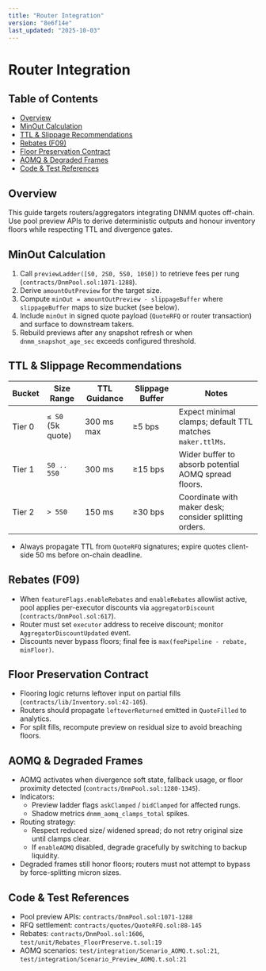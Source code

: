 ```yaml
---
title: "Router Integration"
version: "8e6f14e"
last_updated: "2025-10-03"
---
```


# Router Integration

## Table of Contents
- [Overview](#overview)
- [MinOut Calculation](#minout-calculation)
- [TTL & Slippage Recommendations](#ttl--slippage-recommendations)
- [Rebates (F09)](#rebates-f09)
- [Floor Preservation Contract](#floor-preservation-contract)
- [AOMQ & Degraded Frames](#aomq--degraded-frames)
- [Code & Test References](#code--test-references)

## Overview
This guide targets routers/aggregators integrating DNMM quotes off-chain. Use pool preview APIs to derive deterministic outputs and honour inventory floors while respecting TTL and divergence gates.

## MinOut Calculation
1. Call `previewLadder([S0, 2S0, 5S0, 10S0])` to retrieve fees per rung (`contracts/DnmPool.sol:1071-1288`).
2. Derive `amountOutPreview` for the target size.
3. Compute `minOut = amountOutPreview - slippageBuffer` where `slippageBuffer` maps to size bucket (see below).
4. Include `minOut` in signed quote payload (`QuoteRFQ` or router transaction) and surface to downstream takers.
5. Rebuild previews after any snapshot refresh or when `dnmm_snapshot_age_sec` exceeds configured threshold.

## TTL & Slippage Recommendations
Bucket | Size Range | TTL Guidance | Slippage Buffer | Notes
--- | --- | --- | --- | ---
Tier 0 | `≤ S0` (5k quote) | 300 ms max | ≥5 bps | Expect minimal clamps; default TTL matches `maker.ttlMs`.
Tier 1 | `S0 .. 5S0` | 300 ms | ≥15 bps | Wider buffer to absorb potential AOMQ spread floors.
Tier 2 | `> 5S0` | 150 ms | ≥30 bps | Coordinate with maker desk; consider splitting orders.
- Always propagate TTL from `QuoteRFQ` signatures; expire quotes client-side 50 ms before on-chain deadline.

## Rebates (F09)
- When `featureFlags.enableRebates` and `enableRebates` allowlist active, pool applies per-executor discounts via `aggregatorDiscount` (`contracts/DnmPool.sol:617`).
- Router must set `executor` address to receive discount; monitor `AggregatorDiscountUpdated` event.
- Discounts never bypass floors; final fee is `max(feePipeline - rebate, minFloor)`.

## Floor Preservation Contract
- Flooring logic returns leftover input on partial fills (`contracts/lib/Inventory.sol:42-105`).
- Routers should propagate `leftoverReturned` emitted in `QuoteFilled` to analytics.
- For split fills, recompute preview on residual size to avoid breaching floors.

## AOMQ & Degraded Frames
- AOMQ activates when divergence soft state, fallback usage, or floor proximity detected (`contracts/DnmPool.sol:1280-1345`).
- Indicators:
  - Preview ladder flags `askClamped` / `bidClamped` for affected rungs.
  - Shadow metrics `dnmm_aomq_clamps_total` spikes.
- Routing strategy:
  - Respect reduced size/ widened spread; do not retry original size until clamps clear.
  - If `enableAOMQ` disabled, degrade gracefully by switching to backup liquidity.
- Degraded frames still honor floors; routers must not attempt to bypass by force-splitting micron sizes.

## Code & Test References
- Pool preview APIs: `contracts/DnmPool.sol:1071-1288`
- RFQ settlement: `contracts/quotes/QuoteRFQ.sol:88-145`
- Rebates: `contracts/DnmPool.sol:1606`, `test/unit/Rebates_FloorPreserve.t.sol:19`
- AOMQ scenarios: `test/integration/Scenario_AOMQ.t.sol:21`, `test/integration/Scenario_Preview_AOMQ.t.sol:21`
